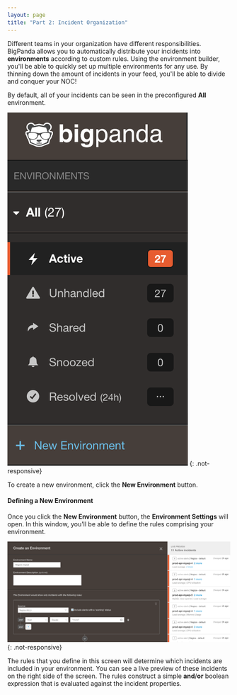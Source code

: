 ```yaml
---
layout: page
title: "Part 2: Incident Organization"
---
```


Different teams in your organization have different responsibilities. BigPanda allows you to automatically distribute your incidents into **environments** according to custom rules. Using the environment builder, you'll be able to quickly set up multiple environments for any use. By thinning down the amount of incidents in your feed, you'll be able to divide and conquer your NOC!

By default, all of your incidents can be seen in the preconfigured **All** environment.

![The Default 'All' Environment](/media/AllEnvironment.png)
{: .not-responsive}

To create a new environment, click the **New Environment** button.

#### Defining a New Environment

Once you click the **New Environment** button, the **Environment Settings** will open. In this window, you'll be able to define the rules comprising your environment.

![Environment Settings](/media/EnvironmentSettings.png)
{: .not-responsive}

The rules that you define in this screen will determine which incidents are included in your environment. You can see a live preview of these incidents on the right side of the screen. The rules construct a simple **and**/**or** boolean expression that is evaluated against the incident properties.
